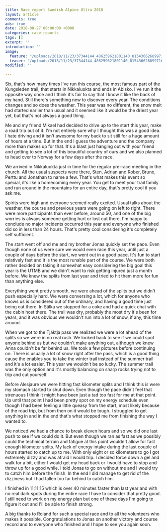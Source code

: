 ```yaml
---
title: Race report Swedish Alpine Ultra 2018
layout: article
comments: true
ads: true
date: 2018-08-27 00:00:00 +0000
categories: race-reports
tags: []
excerpt: ''
introduction: ''
image:
  feature: "/uploads/2018/11/23/37344144_486259621801140_8154366268997107712_o-2 (1).jpg"
  teaser: "/uploads/2018/11/23/37344144_486259621801140_8154366268997107712_o-2 (2)-teaser.jpg"
modified: ''

---
```

Six, that's how many times I've run this course, the most famous part of the Kungsleden trail, that starts in Nikkaluokta and ends in Abisko. I've run it the opposite way once and I think it's fair to say that I know it like the back of my hand. Still there's something new to discover every year. The conditions changes and so does the weather. This year was no different, the snow melt had started earlier than usual and it seemed like it would be the driest year yet, but that's not always a good thing.

Me and my friend Mikael had decided to drive up to the start this year, make a road trip out of it. I'm not entirely sure why I thought this was a good idea. I hate driving and it isn't awesome for my back to sit still for a huge amount of hours at a time. But in the end I guess the adventure and the company more than makes up for that. It's a blast just hanging out with your friend and getting to see a lot of this beautiful country of ours and we also planned to head over to Norway for a few days after the race.

We arrived in Nikkaluokta just in time for the regular pre-race meeting in the church. All the usual suspects were there, Sten, Adrian and Rober, Bruno, Perttu and Jonathan to name a few. That's what makes this event so special, it's like a homecoming every year. You get to meet your trail family and run around in the mountains for an entire day, that's pretty cool if you ask me.

Spirits were high and everyone seemed really excited. Usual talks about the weather, the course and previous years were going on left to right. There were more participants than ever before, around 50, and one of the big worries is always someone getting hurt or lost out there. I'm happy to conclude no major incidents occurred this year and everyone who finished did so in less than 24 hours. That's pretty cool considering it's completely self sufficient.

The start went off and me and my brother Jonas quickly set the pace. Even though none of us were sure we would even race this year, until just a couple of days before the start, we went out in a good pace. It's fun to start relatively fast and it is the most runable part of the course. We were both rather decided on taking it somewhat easy considering the big goal this year is the UTMB and we didn't want to risk getting injured just a month before. We knew the splits from last year and tried to hit them more for fun than anything else.

Everything went pretty smooth, we were ahead of the splits but we didn't push especially hard. We were conversing a lot, which for anyone who knows us is considered out of the ordinary, and having a good time just being out there. In Sälka we stopped for a coke and had a quick chat with the cabin host there. The trail was dry, probably the most dry it's been for years, and it was obvious we wouldn't run into a lot of snow, if any, this time around.

When we got to the Tjäktja pass we realized we were a lot ahead of the splits so we were in no real rush. We looked back to see if we could spot anyone behind us but we couldn't make anything out, although we knew Anna couldn't be far behind us. We took a few pictures before continuing on. There is usually a lot of snow right after the pass, which is a good thing cause the enables you to take the winter trail instead of the summer trail and it's a lot easier. This year we wouldn't be so lucky. The summer trail was the only option and it's mostly balancing on sharp rocks trying not to trip and cut yourself.

Before Alesjaure we were hitting fast kilometer splits and I think this is were my stomach started to shut down. Even though the pace didn't feel that strenuous I think it might have been just a tad too fast for me at that point. Up until that point I had been pretty spot on my energy schedule even though I had been feeling a little queasy from the start, most likely because of the road trip, but from then on it would be tough. I struggled to get anything in and in the end that's what stopped me from finishing the way I wanted to.

We noticed we had a chance to break eleven hours and so we did one last push to see if we could do it. But even though we ran as fast as we possibly could the technical terrain and fatigue at this point wouldn't allow for fast enough kilometer splits. My lack of energy intake during the last couple of hours started to catch up to me. With only eight or so kilometers to go I got extremely dizzy and was afraid I would trip. I decided force down a gel and walk for a bit, either I would get my head back or I would have to stop and throw up for a good while. I told Jonas to go on without me and I would try to catch him before the finish. In the end I did manage to get rid of the dizziness but I had fallen too far behind to catch him.

I finished in 11:11:15 which is over 40 minutes faster than last year and with no real dark spots during the entire race I have to consider that pretty good. I still need to work on my energy plan but one of these days I'm going to figure it out and I'll be able to finish strong.

A big thanks to Roland for such a special race and to all the volunteers who makes it possible. Congratulations to Jonas on another victory and course record and to everyone who finished and I hope to see you again soon.